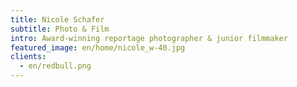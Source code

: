 ```yaml
---
title: Nicole Schafer
subtitle: Photo & Film
intro: Award-winning reportage photographer & junior filmmaker
featured_image: en/home/nicole_w-40.jpg
clients:
  - en/redbull.png
---
```

